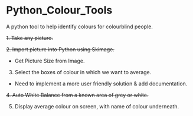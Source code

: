 # Python_Colour_Tools
A python tool to help identify colours for colourblind people.

~~1. Take any picture.~~

~~2. Import picture into Python using Skimage.~~

* Get Picture Size from Image.

3. Select the boxes of colour in which we want to average.
* Need to implement a more user friendly solution & add documentation.

~~4. Auto White Balance from a known area of grey or white.~~

5. Display average colour on screen, with name of colour underneath.

